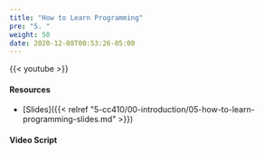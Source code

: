 ```yaml
---
title: "How to Learn Programming"
pre: "5. "
weight: 50
date: 2020-12-08T00:53:26-05:00
---
```


{{< youtube >}}

<!-- TODO FIXME -->

#### Resources

* [Slides]({{< relref "5-cc410/00-introduction/05-how-to-learn-programming-slides.md" >}})

#### Video Script

<!-- TODO FIXME -->


